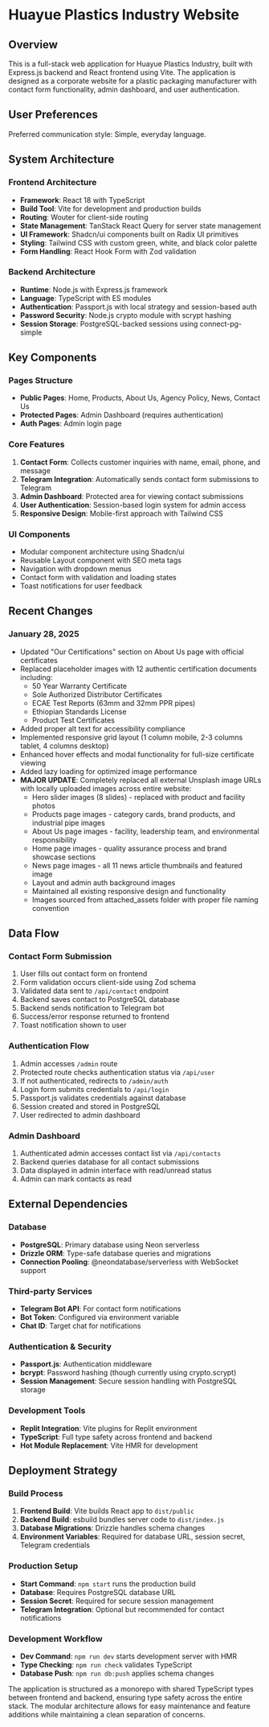 # Huayue Plastics Industry Website

## Overview

This is a full-stack web application for Huayue Plastics Industry, built with Express.js backend and React frontend using Vite. The application is designed as a corporate website for a plastic packaging manufacturer with contact form functionality, admin dashboard, and user authentication.

## User Preferences

Preferred communication style: Simple, everyday language.

## System Architecture

### Frontend Architecture
- **Framework**: React 18 with TypeScript
- **Build Tool**: Vite for development and production builds
- **Routing**: Wouter for client-side routing
- **State Management**: TanStack React Query for server state management
- **UI Framework**: Shadcn/ui components built on Radix UI primitives
- **Styling**: Tailwind CSS with custom green, white, and black color palette
- **Form Handling**: React Hook Form with Zod validation

### Backend Architecture
- **Runtime**: Node.js with Express.js framework
- **Language**: TypeScript with ES modules
- **Authentication**: Passport.js with local strategy and session-based auth
- **Password Security**: Node.js crypto module with scrypt hashing
- **Session Storage**: PostgreSQL-backed sessions using connect-pg-simple

## Key Components

### Pages Structure
- **Public Pages**: Home, Products, About Us, Agency Policy, News, Contact Us
- **Protected Pages**: Admin Dashboard (requires authentication)
- **Auth Pages**: Admin login page

### Core Features
1. **Contact Form**: Collects customer inquiries with name, email, phone, and message
2. **Telegram Integration**: Automatically sends contact form submissions to Telegram
3. **Admin Dashboard**: Protected area for viewing contact submissions
4. **User Authentication**: Session-based login system for admin access
5. **Responsive Design**: Mobile-first approach with Tailwind CSS

### UI Components
- Modular component architecture using Shadcn/ui
- Reusable Layout component with SEO meta tags
- Navigation with dropdown menus
- Contact form with validation and loading states
- Toast notifications for user feedback

## Recent Changes

### January 28, 2025
- Updated "Our Certifications" section on About Us page with official certificates
- Replaced placeholder images with 12 authentic certification documents including:
  - 50 Year Warranty Certificate
  - Sole Authorized Distributor Certificates
  - ECAE Test Reports (63mm and 32mm PPR pipes)
  - Ethiopian Standards License
  - Product Test Certificates
- Added proper alt text for accessibility compliance
- Implemented responsive grid layout (1 column mobile, 2-3 columns tablet, 4 columns desktop)
- Enhanced hover effects and modal functionality for full-size certificate viewing
- Added lazy loading for optimized image performance
- **MAJOR UPDATE**: Completely replaced all external Unsplash image URLs with locally uploaded images across entire website:
  - Hero slider images (8 slides) - replaced with product and facility photos
  - Products page images - category cards, brand products, and industrial pipe images
  - About Us page images - facility, leadership team, and environmental responsibility
  - Home page images - quality assurance process and brand showcase sections
  - News page images - all 11 news article thumbnails and featured image
  - Layout and admin auth background images
  - Maintained all existing responsive design and functionality
  - Images sourced from attached_assets folder with proper file naming convention

## Data Flow

### Contact Form Submission
1. User fills out contact form on frontend
2. Form validation occurs client-side using Zod schema
3. Validated data sent to `/api/contact` endpoint
4. Backend saves contact to PostgreSQL database
5. Backend sends notification to Telegram bot
6. Success/error response returned to frontend
7. Toast notification shown to user

### Authentication Flow
1. Admin accesses `/admin` route
2. Protected route checks authentication status via `/api/user`
3. If not authenticated, redirects to `/admin/auth`
4. Login form submits credentials to `/api/login`
5. Passport.js validates credentials against database
6. Session created and stored in PostgreSQL
7. User redirected to admin dashboard

### Admin Dashboard
1. Authenticated admin accesses contact list via `/api/contacts`
2. Backend queries database for all contact submissions
3. Data displayed in admin interface with read/unread status
4. Admin can mark contacts as read

## External Dependencies

### Database
- **PostgreSQL**: Primary database using Neon serverless
- **Drizzle ORM**: Type-safe database queries and migrations
- **Connection Pooling**: @neondatabase/serverless with WebSocket support

### Third-party Services
- **Telegram Bot API**: For contact form notifications
- **Bot Token**: Configured via environment variable
- **Chat ID**: Target chat for notifications

### Authentication & Security
- **Passport.js**: Authentication middleware
- **bcrypt**: Password hashing (though currently using crypto.scrypt)
- **Session Management**: Secure session handling with PostgreSQL storage

### Development Tools
- **Replit Integration**: Vite plugins for Replit environment
- **TypeScript**: Full type safety across frontend and backend
- **Hot Module Replacement**: Vite HMR for development

## Deployment Strategy

### Build Process
1. **Frontend Build**: Vite builds React app to `dist/public`
2. **Backend Build**: esbuild bundles server code to `dist/index.js`
3. **Database Migrations**: Drizzle handles schema changes
4. **Environment Variables**: Required for database URL, session secret, Telegram credentials

### Production Setup
- **Start Command**: `npm start` runs the production build
- **Database**: Requires PostgreSQL database URL
- **Session Secret**: Required for secure session management
- **Telegram Integration**: Optional but recommended for contact notifications

### Development Workflow
- **Dev Command**: `npm run dev` starts development server with HMR
- **Type Checking**: `npm run check` validates TypeScript
- **Database Push**: `npm run db:push` applies schema changes

The application is structured as a monorepo with shared TypeScript types between frontend and backend, ensuring type safety across the entire stack. The modular architecture allows for easy maintenance and feature additions while maintaining a clean separation of concerns.